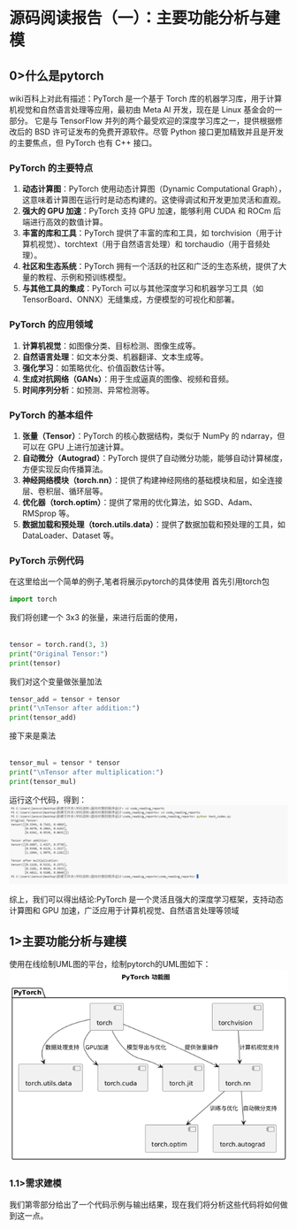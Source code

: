 # 源码阅读报告（一）：主要功能分析与建模
## 0>什么是pytorch
wiki百科上对此有描述：PyTorch 是一个基于 Torch 库的机器学习库，用于计算机视觉和自然语言处理等应用，最初由 Meta AI 开发，现在是 Linux 基金会的一部分。 它是与 TensorFlow 并列的两个最受欢迎的深度学习库之一，提供根据修改后的 BSD 许可证发布的免费开源软件。尽管 Python 接口更加精致并且是开发的主要焦点，但 PyTorch 也有 C++ 接口。

### PyTorch 的主要特点
1. **动态计算图**：PyTorch 使用动态计算图（Dynamic Computational Graph），这意味着计算图在运行时是动态构建的。这使得调试和开发更加灵活和直观。
2. **强大的 GPU 加速**：PyTorch 支持 GPU 加速，能够利用 CUDA 和 ROCm 后端进行高效的数值计算。
3. **丰富的库和工具**：PyTorch 提供了丰富的库和工具，如 torchvision（用于计算机视觉）、torchtext（用于自然语言处理）和 torchaudio（用于音频处理）。
4. **社区和生态系统**：PyTorch 拥有一个活跃的社区和广泛的生态系统，提供了大量的教程、示例和预训练模型。
5. **与其他工具的集成**：PyTorch 可以与其他深度学习和机器学习工具（如 TensorBoard、ONNX）无缝集成，方便模型的可视化和部署。

### PyTorch 的应用领域
1. **计算机视觉**：如图像分类、目标检测、图像生成等。
2. **自然语言处理**：如文本分类、机器翻译、文本生成等。
3. **强化学习**：如策略优化、价值函数估计等。
4. **生成对抗网络（GANs）**：用于生成逼真的图像、视频和音频。
5. **时间序列分析**：如预测、异常检测等。

### PyTorch 的基本组件
1. **张量（Tensor）**：PyTorch 的核心数据结构，类似于 NumPy 的 ndarray，但可以在 GPU 上进行加速计算。
2. **自动微分（Autograd）**：PyTorch 提供了自动微分功能，能够自动计算梯度，方便实现反向传播算法。
3. **神经网络模块（torch.nn）**：提供了构建神经网络的基础模块和层，如全连接层、卷积层、循环层等。
4. **优化器（torch.optim）**：提供了常用的优化算法，如 SGD、Adam、RMSprop 等。
5. **数据加载和预处理（torch.utils.data）**：提供了数据加载和预处理的工具，如 DataLoader、Dataset 等。
### PyTorch 示例代码
在这里给出一个简单的例子,笔者将展示pytorch的具体使用
首先引用torch包
```python
import torch
```
我们将创建一个 3x3 的张量，来进行后面的使用，
```python

tensor = torch.rand(3, 3)
print("Original Tensor:")
print(tensor)
```
我们对这个变量做张量加法
```python
tensor_add = tensor + tensor
print("\nTensor after addition:")
print(tensor_add)
```
接下来是乘法
```python

tensor_mul = tensor * tensor
print("\nTensor after multiplication:")
print(tensor_mul)
```
运行这个代码，得到：
![结果](image/image.png)

综上，我们可以得出结论:PyTorch 是一个灵活且强大的深度学习框架，支持动态计算图和 GPU 加速，广泛应用于计算机视觉、自然语言处理等领域

## 1>主要功能分析与建模
使用在线绘制UML图的平台，绘制pytorch的UML图如下：
![](image/image1.png)
### 1.1>需求建模
我们第零部分给出了一个代码示例与输出结果，现在我们将分析这些代码将如何做到这一点。
